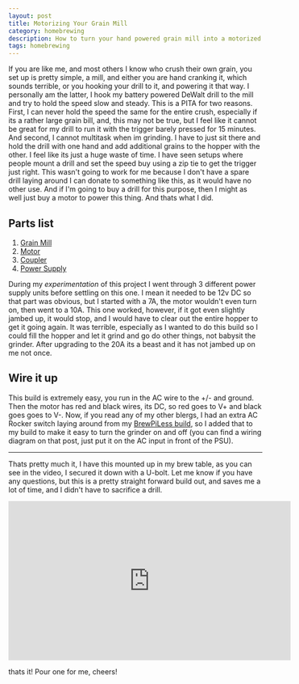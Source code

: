 ```yaml
---
layout: post
title: Motorizing Your Grain Mill
category: homebrewing
description: How to turn your hand powered grain mill into a motorized one.
tags: homebrewing
---
```


If you are like me, and most others I know who crush their own grain, you set up is pretty simple, a mill, and either you are hand cranking it, which sounds terrible, or you hooking your drill to it, and powering it that way.  I personally am the latter, I hook my battery powered DeWalt drill to the mill and try to hold the speed slow and steady.  This is a PITA for two reasons.  First, I can never hold the speed the same for the entire crush, especially if its a rather large grain bill, and, this may not be true, but I feel like it cannot be great for my drill to run it with the trigger barely pressed for 15 minutes.  And second, I cannot multitask when im grinding.  I have to just sit there and hold the drill with one hand and add additional grains to the hopper with the other.  I feel like its just a huge waste of time.  I have seen setups where people mount a drill and set the speed buy using a zip tie to get the trigger just right.  This wasn't going to work for me because I don't have a spare drill laying around I can donate to something like this, as it would have no other use.  And if I'm going to buy a drill for this purpose, then I might as well just buy a motor to power this thing.  And thats what I did.

## Parts list
1. [Grain Mill](https://www.amazon.com/FERRODAY-Crusher-Stainless-Homebrew-Adjustable/dp/B07CMKN4B2/ref=sr_1_3?keywords=grain+mill&qid=1566772604&s=gateway&sr=8-3)
2. [Motor](https://www.aliexpress.com/item/468388028.html?spm=a2g0s.9042311.0.0.49844c4dQxdnus)
3. [Coupler](https://www.aliexpress.com/item/32366750867.html?spm=a2g0s.9042311.0.0.49844c4dQxdnus)
4. [Power Supply](https://www.amazon.com/gp/product/B07GFLFTV2/ref=ppx_yo_dt_b_asin_title_o02_s00?ie=UTF8&psc=1)

During my _experimentation_ of this project I went through 3 different power supply units before settling on this one. I mean it needed to be 12v DC so that part was obvious, but I started with a 7A, the motor wouldn't even turn on, then went to a 10A.  This one worked, however, if it got even slightly jambed up, it would stop, and I would have to clear out the entire hopper to get it going again.  It was terrible, especially as I wanted to do this build so I could fill the hopper and let it grind and go do other things, not babysit the grinder.  After upgrading to the 20A its a beast and it has not jambed up on me not once.

## Wire it up
This build is extremely easy, you run in the AC wire to the +/- and ground.  Then the motor has red and black wires, its DC, so red goes to V+ and black goes goes to V-.  Now, if you read any of my other blergs, I had an extra AC Rocker switch laying around from my [BrewPiLess build](https://tomohulk.github.io/piless-brewpi/), so I added that to my build to make it easy to turn the grinder on and off (you can find a wiring diagram on that post, just put it on the AC input in front of the PSU).

---

Thats pretty much it, I have this mounted up in my brew table, as you can see in the video, I secured it down with a U-bolt.  Let me know if you have any questions, but this is a pretty straight forward build out, and saves me a lot of time, and I didn't have to sacrifice a drill.

<iframe width="560" height="315" src="https://www.youtube.com/embed/iY3-GoD2tAE" frameborder="0" allow="accelerometer; autoplay; encrypted-media; gyroscope; picture-in-picture" allowfullscreen></iframe>

thats it!  Pour one for me, cheers!
